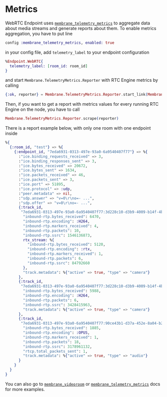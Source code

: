 # Metrics

WebRTC Endpoint uses [`membrane_telemetry_metrics`](https://github.com/membraneframework/membrane_telemetry_metrics) to aggregate data about media streams and generate reports about them.
To enable metrics aggregation, you have to put line 

```elixir
config :membrane_telemetry_metrics, enabled: true
```

in your config file, add `telemetry_label` to your endpoint configuration

```elixir
%Endpoint.WebRTC{
  telemetry_label: [room_id: room_id]
}
```

and start `Membrane.TelemetryMetrics.Reporter` with RTC Engine metrics by calling

```elixir 
{:ok, reporter} = Membrane.TelemetryMetrics.Reporter.start_link(Membrane.RTC.Engine.Endpoint.WebRTC.Metrics.metrics())
```

Then, if you want to get a report with metrics values for every running RTC Engine on the node, you have to call
```elixir
Membrane.TelemetryMetrics.Reporter.scrape(reporter)
```

There is a report example below, with only one room with one endpoint inside
```elixir
%{
  {:room_id, "test"} => %{
    {:endpoint_id, "7eda6931-0313-497e-93a0-6a9540407f77"} => %{
      :"ice.binding_requests_received" => 3,
      :"ice.binding_responses_sent" => 3,
      :"ice.bytes_received" => 20672,
      :"ice.bytes_sent" => 1634,
      :"ice.packets_received" => 46,
      :"ice.packets_sent" => 3,
      :"ice.port" => 51895,
      :"ice.protocol" => :udp,
      :"peer.metadata" => nil,
      :"sdp.answer" => "v=0\r\no=- ...", 
      :"sdp.offer" => "v=0\r\no=- ...", 
      {:track_id,
       "7eda6931-0313-497e-93a0-6a9540407f77:3d228c10-d3b9-4009-b14f-4b0f2b89f7ba:l"} => %{
        "inbound-rtp.bytes_received": 6470,
        "inbound-rtp.encoding": :H264,
        "inbound-rtp.markers_received": 4,
        "inbound-rtp.packets": 10,
        "inbound-rtp.ssrc": 1546136873,
        rtx_stream: %{
          "inbound-rtp.bytes_received": 5120,
          "inbound-rtp.encoding": :rtx,
          "inbound-rtp.markers_received": 1,
          "inbound-rtp.packets": 6,
          "inbound-rtp.ssrc": 84792660
        },
        "track.metadata": %{"active" => true, "type" => "camera"}
      },
      {:track_id,
       "7eda6931-0313-497e-93a0-6a9540407f77:3d228c10-d3b9-4009-b14f-4b0f2b89f7ba:m"} => %{
        "inbound-rtp.bytes_received": 5988,
        "inbound-rtp.encoding": :H264,
        "inbound-rtp.packets": 6,
        "inbound-rtp.ssrc": 3428415963,
        "track.metadata": %{"active" => true, "type" => "camera"}
      },
      {:track_id,
       "7eda6931-0313-497e-93a0-6a9540407f77:90ce43b1-d37a-452e-8a04-b2883e7d54dc:"} => %{
        "inbound-rtp.bytes_received": 1885,
        "inbound-rtp.encoding": :OPUS,
        "inbound-rtp.markers_received": 1,
        "inbound-rtp.packets": 18,
        "inbound-rtp.ssrc": 3178961132,
        "rtcp.total_packets_sent": 1,
        "track.metadata": %{"active" => true, "type" => "audio"}
      }
    }
  }
}
```

You can also go to [`membrane_videoroom`](https://github.com/membraneframework/membrane_videoroom) or [`membrane_telemetry_metrics`](https://github.com/membraneframework/membrane_telemetry_metrics) docs for more examples.

